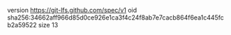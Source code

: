 version https://git-lfs.github.com/spec/v1
oid sha256:34662aff966d85d0ce926e1ca3f4c24f8ab7e7cacb864f6ea1c445fcb2a59522
size 13
